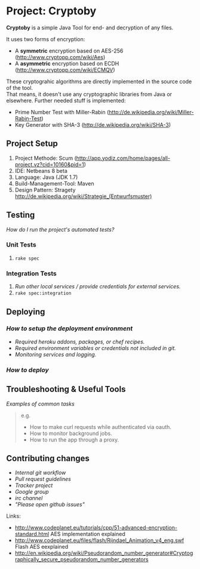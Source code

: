 Project: Cryptoby
========

__Cryptoby__ is a simple Java Tool for end- and decryption of any files.

It uses two forms of encryption:  
* A __symmetric__ encryption based on AES-256 (http://www.cryptopp.com/wiki/Aes)
* A __asymmetric__ encryption based on ECDH (http://www.cryptopp.com/wiki/ECMQV)

These cryptograhic algorithms are directly implemented in the source code of the tool.  
That means, it doesn't use any cryptographic libraries from Java or elsewhere. Further needed stuff is implemented:

* Prime Number Test with Miller-Rabin (http://de.wikipedia.org/wiki/Miller-Rabin-Test)
* Key Generator with SHA-3 (http://de.wikipedia.org/wiki/SHA-3)

## Project Setup

1. Project Methode: Scum (http://app.yodiz.com/home/pages/all-project.vz?cid=10160&pid=1)
2. IDE: Netbeans 8 beta
3. Language: Java (JDK 1.7)
4. Build-Management-Tool: Maven
5. Design Pattern: Stragety http://de.wikipedia.org/wiki/Strategie_(Entwurfsmuster)

## Testing

_How do I run the project's automated tests?_

### Unit Tests

1. `rake spec`

### Integration Tests

1. _Run other local services / provide credentials for external services._
2. `rake spec:integration`

## Deploying

### _How to setup the deployment environment_

- _Required heroku addons, packages, or chef recipes._
- _Required environment variables or credentials not included in git._
- _Monitoring services and logging._

### _How to deploy_

## Troubleshooting & Useful Tools

_Examples of common tasks_

> e.g.
> 
> - How to make curl requests while authenticated via oauth.
> - How to monitor background jobs.
> - How to run the app through a proxy.

## Contributing changes

- _Internal git workflow_
- _Pull request guidelines_
- _Tracker project_
- _Google group_
- _irc channel_
- _"Please open github issues"_


Links:
* http://www.codeplanet.eu/tutorials/cpp/51-advanced-encryption-standard.html AES implementation explained
* http://www.codeplanet.eu/files/flash/Rijndael_Animation_v4_eng.swf Flash AES eexplained
* http://en.wikipedia.org/wiki/Pseudorandom_number_generator#Cryptographically_secure_pseudorandom_number_generators
